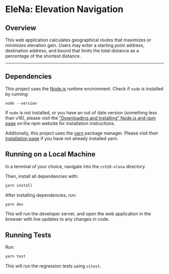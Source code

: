 # EleNa: Elevation Navigation

## Overview

This web application calculates geographical routes that maximizes or minimizes elevation gain. Users may enter a starting point address, destination address, and bound that limits the total distance as a percentage of the shortest distance.

---

## Dependencies

This project uses the [Node.js](https://nodejs.org/en/about) runtime environment. Check if `node` is installed by running:

```
node --version
```

If `node` is not installed, or you have an out of date version (something less than v16), please visit the ["Downloading and Installing" Node.js and npm page](https://docs.npmjs.com/downloading-and-installing-node-js-and-npm) on the npm website for installation instructions.

Additonally, this project uses the [yarn](https://yarnpkg.com/) package manager. Please visit their [installation page](https://yarnpkg.com/getting-started/install) if you have not already installed yarn.

## Running on a Local Machine

In a terminal of your choice, navigate into the `cs520-elena` directory.

Then, install all dependencies with:

```sh
yarn install
```

After installing dependencies, run:

```sh
yarn dev
```

This will run the developer server, and open the web application in the browser with live updates to any changes in code.

## Running Tests

Run:

```sh
yarn test
```

This will run the regression tests using `vitest`.
